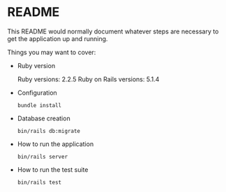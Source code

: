 # README

This README would normally document whatever steps are necessary to get the
application up and running.

Things you may want to cover:

* Ruby version

    Ruby versions: 2.2.5
    Ruby on Rails versions: 5.1.4

* Configuration

    `bundle install`

* Database creation

    `bin/rails db:migrate`

* How to run the application

    `bin/rails server`

* How to run the test suite

    `bin/rails test`
